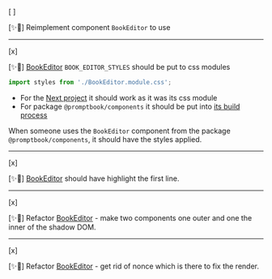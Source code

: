 [ ]

[✨👲] Reimplement component `BookEditor` to use

---

[x]

[✨👲] [BookEditor](/src/book-components/BookEditor/BookEditor.tsx) `BOOK_EDITOR_STYLES` should be put to css modules

```typescript
import styles from './BookEditor.module.css';
```

-   For the [Next project](/src/book-components) it should work as it was its css module
-   For package `@promptbook/components` it should be put into [its build process](/scripts/generate-packages/generate-packages.ts)

When someone uses the `BookEditor` component from the package `@promptbook/components`, it should have the styles applied.

---

[x]

[✨👲] [BookEditor](/src/book-components/BookEditor/BookEditor.tsx) should have highlight the first line.

---

[x]

[✨👲] Refactor [BookEditor](/src/book-components/BookEditor/BookEditor.tsx) - make two components one outer and one the inner of the shadow DOM.

---

[x]

[✨👲] Refactor [BookEditor](/src/book-components/BookEditor/BookEditor.tsx) - get rid of nonce which is there to fix the render.
